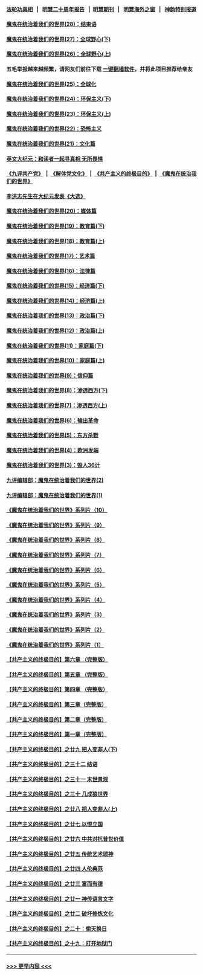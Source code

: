#### [法轮功真相](https://github.com/gfw-breaker/truth/blob/master/README.md?t=0) &nbsp;&nbsp;|&nbsp;&nbsp; [明慧二十周年报告](https://github.com/gfw-breaker/mh-reports/blob/master/README.md?t=0) &nbsp;&nbsp;|&nbsp;&nbsp;[明慧期刊](https://github.com/gfw-breaker/mh-qikan) &nbsp;&nbsp;|&nbsp;&nbsp; [明慧海外之窗](https://github.com/gfw-breaker/mh-news/blob/master/README.md?t=0) &nbsp;&nbsp;|&nbsp;&nbsp; [神韵特别报道](https://github.com/gfw-breaker/mh-news/blob/master/shenyun.md?t=0)
#### [魔鬼在统治着我们的世界(28)：结束语](../pages/nsc422/n10936246.md?t=07131751) 
#### [魔鬼在统治着我们的世界(27)：全球野心(下)](../pages/nsc422/n10928319.md?t=07131751) 
#### [魔鬼在统治着我们的世界(26)：全球野心(上)](../pages/nsc422/n10900318.md?t=07131751) 
#### 五毛举报越来越频繁，请网友们前往下载 [一键翻墙软件](https://github.com/gfw-breaker/ssr-accounts)，并将此项目推荐给亲友
#### [魔鬼在统治着我们的世界(25)：全球化](../pages/nsc422/n10788205.md?t=07131751) 
#### [魔鬼在统治着我们的世界(24)：环保主义(下)](../pages/nsc422/n10695307.md?t=07131751) 
#### [魔鬼在统治着我们的世界(23)：环保主义(上)](../pages/nsc422/n10688613.md?t=07131751) 
#### [魔鬼在统治着我们的世界(22)：恐怖主义](../pages/nsc422/n10614727.md?t=07131751) 
#### [魔鬼在统治着我们的世界(21)：文化篇](../pages/nsc422/n10597706.md?t=07131751) 
#### [英文大纪元：和读者一起寻真相 无所畏惧](../pages/nsc422/n12542027.md?t=07131751) 
#### [《九评共产党》](https://github.com/begood0513/9ping.md/blob/master/README.md) &nbsp;|&nbsp; [《解体党文化》](../../../../jtdwh.md/blob/master/README.md)  &nbsp;|&nbsp; [《共产主义的终极目的》](../../../../gczydzjmd.md/blob/master/README.md) &nbsp;|&nbsp; [《魔鬼在统治我们的世界》](../../../../mgztzwmdsj.md/blob/master/README.md) 
#### [李洪志先生在大纪元发表《大选》](../pages/nsc422/n12534746.md?t=07131751) 
#### [魔鬼在统治着我们的世界(20)：媒体篇](../pages/nsc422/n10586579.md?t=07131751) 
#### [魔鬼在统治着我们的世界(19)：教育篇(下)](../pages/nsc422/n10564808.md?t=07131751) 
#### [魔鬼在统治着我们的世界(18)：教育篇(上)](../pages/nsc422/n10526970.md?t=07131751) 
#### [魔鬼在统治着我们的世界(17)：艺术篇](../pages/nsc422/n10499093.md?t=07131751) 
#### [魔鬼在统治着我们的世界(16)：法律篇](../pages/nsc422/n10485969.md?t=07131751) 
#### [魔鬼在统治着我们的世界(15)：经济篇(下)](../pages/nsc422/n10469975.md?t=07131751) 
#### [魔鬼在统治着我们的世界(14)：经济篇(上)](../pages/nsc422/n10457370.md?t=07131751) 
#### [魔鬼在统治着我们的世界(13)：政治篇(下)](../pages/nsc422/n10448270.md?t=07131751) 
#### [魔鬼在统治着我们的世界(12)：政治篇(上)](../pages/nsc422/n10444576.md?t=07131751) 
#### [魔鬼在统治着我们的世界(11)：家庭篇(下)](../pages/nsc422/n10440961.md?t=07131751) 
#### [魔鬼在统治着我们的世界(10)：家庭篇(上)](../pages/nsc422/n10435448.md?t=07131751) 
#### [魔鬼在统治着我们的世界(9)：信仰篇](../pages/nsc422/n10432159.md?t=07131751) 
#### [魔鬼在统治着我们的世界(8)：渗透西方(下)](../pages/nsc422/n10429603.md?t=07131751) 
#### [魔鬼在统治着我们的世界(7)：渗透西方(上)](../pages/nsc422/n10426013.md?t=07131751) 
#### [魔鬼在统治着我们的世界(6)：输出革命](../pages/nsc422/n10421536.md?t=07131751) 
#### [魔鬼在统治着我们的世界(5)：东方杀戮](../pages/nsc422/n10417707.md?t=07131751) 
#### [魔鬼在统治着我们的世界(4)：欧洲发端](../pages/nsc422/n10414890.md?t=07131751) 
#### [魔鬼在统治着我们的世界(3)：毁人36计](../pages/nsc422/n10411583.md?t=07131751) 
#### [九评编辑部：魔鬼在统治着我们的世界(2)](../pages/nsc422/n10410036.md?t=07131751) 
#### [九评编辑部：魔鬼在统治着我们的世界(1)](../pages/nsc422/n10406825.md?t=07131751) 
#### [《魔鬼在统治着我们的世界》系列片（10）](../pages/nsc422/n12292670.md?t=07131751) 
#### [《魔鬼在统治着我们的世界》系列片（9）](../pages/nsc422/n12290859.md?t=07131751) 
#### [《魔鬼在统治着我们的世界》系列片（8）](../pages/nsc422/n12287445.md?t=07131751) 
#### [《魔鬼在统治着我们的世界》系列片（7）](../pages/nsc422/n12283425.md?t=07131751) 
#### [《魔鬼在统治着我们的世界》系列片（6）](../pages/nsc422/n12282314.md?t=07131751) 
#### [《魔鬼在统治着我们的世界》系列片（5）](../pages/nsc422/n12281419.md?t=07131751) 
#### [《魔鬼在统治着我们的世界》系列片（4）](../pages/nsc422/n12274024.md?t=07131751) 
#### [《魔鬼在统治着我们的世界》系列片（3）](../pages/nsc422/n12271322.md?t=07131751) 
#### [《魔鬼在统治着我们的世界》系列片（2）](../pages/nsc422/n12269049.md?t=07131751) 
#### [《魔鬼在统治着我们的世界》系列片（1）](../pages/nsc422/n12267575.md?t=07131751) 
#### [【共产主义的终极目的】第六章 （完整版）](../pages/nsc422/n11428913.md?t=07131751) 
#### [【共产主义的终极目的】第五章 （完整版）](../pages/nsc422/n11428912.md?t=07131751) 
#### [【共产主义的终极目的】第四章 （完整版）](../pages/nsc422/n11428907.md?t=07131751) 
#### [【共产主义的终极目的】第三章（完整版）](../pages/nsc422/n11428848.md?t=07131751) 
#### [【共产主义的终极目的】第二章（完整版）](../pages/nsc422/n11428831.md?t=07131751) 
#### [【共产主义的终极目的】第一章（完整版）](../pages/nsc422/n11417651.md?t=07131751) 
#### [【共产主义的终极目的】之廿九 把人变非人(下)](../pages/nsc422/n11344140.md?t=07131751) 
#### [【共产主义的终极目的】之三十二 结语](../pages/nsc422/n11360535.md?t=07131751) 
#### [【共产主义的终极目的】之三十一 末世景观](../pages/nsc422/n11351129.md?t=07131751) 
#### [【共产主义的终极目的】之三十 几成狼世界](../pages/nsc422/n11348280.md?t=07131751) 
#### [【共产主义的终极目的】之廿八 把人变非人(上)](../pages/nsc422/n11340492.md?t=07131751) 
#### [【共产主义的终极目的】之廿七 以恨立国](../pages/nsc422/n11336944.md?t=07131751) 
#### [【共产主义的终极目的】之廿六 中共对抗普世价值](../pages/nsc422/n11324785.md?t=07131751) 
#### [【共产主义的终极目的】之廿五 传统艺术颂神](../pages/nsc422/n11296396.md?t=07131751) 
#### [【共产主义的终极目的】之廿四 人伦典范](../pages/nsc422/n11296397.md?t=07131751) 
#### [【共产主义的终极目的】之廿三 富而有德](../pages/nsc422/n11283598.md?t=07131751) 
#### [【共产主义的终极目的】之廿一 神传语言文字](../pages/nsc422/n11263265.md?t=07131751) 
#### [【共产主义的终极目的】之廿二 破坏修炼文化](../pages/nsc422/n11245728.md?t=07131751) 
#### [【共产主义的终极目的】之二十：偷天换日](../pages/nsc422/n11238846.md?t=07131751) 
#### [【共产主义的终极目的】之十九：打开地狱门](../pages/nsc422/n11206376.md?t=07131751) 

----
#### [ >>> 更早内容 <<< ](../indexes/nsc422-earlier.md)
